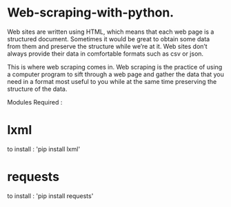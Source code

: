 # Web-scraping-with-python.

Web sites are written using HTML, which means that each web page is a structured document. Sometimes it would be great to obtain some data from them and preserve the structure while we’re at it. Web sites don’t always provide their data in comfortable formats such as csv or json.

This is where web scraping comes in. Web scraping is the practice of using a computer program to sift through a web page and gather the data that you need in a format most useful to you while at the same time preserving the structure of the data.

Modules Required :
# lxml 

to install : 'pip install lxml'

# requests

to install : 'pip install requests'
